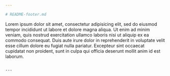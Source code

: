 ```yaml
---

# README-footer.md

```
Lorem ipsum dolor sit amet, consectetur adipisicing elit, sed do
eiusmod tempor incididunt ut labore et dolore magna aliqua. Ut enim ad
minim veniam, quis nostrud exercitation ullamco laboris nisi ut aliquip
ex ea commodo consequat. Duis aute irure dolor in reprehenderit in
voluptate velit esse cillum dolore eu fugiat nulla pariatur. Excepteur
sint occaecat cupidatat non proident, sunt in culpa qui officia deserunt
mollit anim id est laborum.
```

---
```

